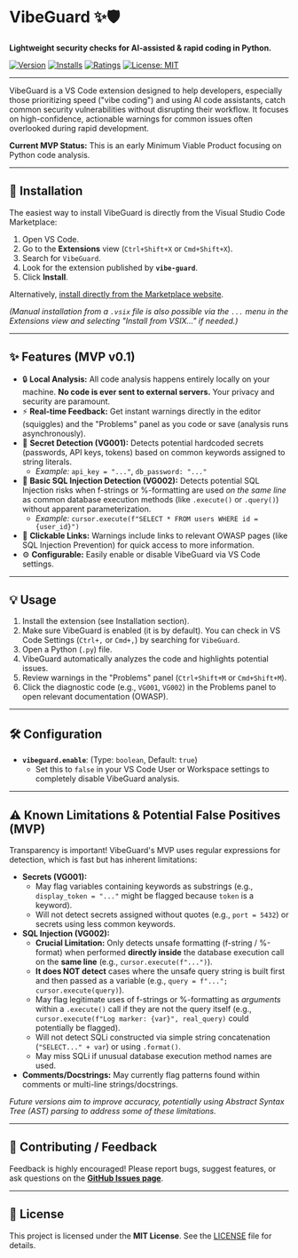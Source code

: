 # VibeGuard ✨🛡️

**Lightweight security checks for AI-assisted & rapid coding in Python.**

[![Version](https://img.shields.io/visual-studio-marketplace/v/vibe-guard.vibeguard?style=flat-square&label=Marketplace)](https://marketplace.visualstudio.com/items?itemName=vibe-guard.vibeguard)
[![Installs](https://img.shields.io/visual-studio-marketplace/i/vibe-guard.vibeguard?style=flat-square&label=Installs)](https://marketplace.visualstudio.com/items?itemName=vibe-guard.vibeguard)
[![Ratings](https://img.shields.io/visual-studio-marketplace/r/vibe-guard.vibeguard?style=flat-square&label=Rating)](https://marketplace.visualstudio.com/items?itemName=vibe-guard.vibeguard)
[![License: MIT](https://img.shields.io/badge/License-MIT-yellow.svg?style=flat-square)](https://opensource.org/licenses/MIT)

---

VibeGuard is a VS Code extension designed to help developers, especially those prioritizing speed ("vibe coding") and using AI code assistants, catch common security vulnerabilities without disrupting their workflow. It focuses on high-confidence, actionable warnings for common issues often overlooked during rapid development.

**Current MVP Status:** This is an early Minimum Viable Product focusing on Python code analysis.

---

## 🚀 Installation

The easiest way to install VibeGuard is directly from the Visual Studio Code Marketplace:

1.  Open VS Code.
2.  Go to the **Extensions** view (`Ctrl+Shift+X` or `Cmd+Shift+X`).
3.  Search for `VibeGuard`.
4.  Look for the extension published by **`vibe-guard`**.
5.  Click **Install**.

Alternatively, [install directly from the Marketplace website](https://marketplace.visualstudio.com/items?itemName=vibe-guard.vibeguard).

_(Manual installation from a `.vsix` file is also possible via the `...` menu in the Extensions view and selecting "Install from VSIX..." if needed.)_

---

## ✨ Features (MVP v0.1)

- 🔒 **Local Analysis:** All code analysis happens entirely locally on your machine. **No code is ever sent to external servers.** Your privacy and security are paramount.
- ⚡️ **Real-time Feedback:** Get instant warnings directly in the editor (squiggles) and the "Problems" panel as you code or save (analysis runs asynchronously).
- 🔑 **Secret Detection (VG001):** Detects potential hardcoded secrets (passwords, API keys, tokens) based on common keywords assigned to string literals.
  - _Example:_ `api_key = "..."`, `db_password: "..."`
- 💉 **Basic SQL Injection Detection (VG002):** Detects potential SQL Injection risks when f-strings or %-formatting are used _on the same line_ as common database execution methods (like `.execute()` or `.query()`) without apparent parameterization.
  - _Example:_ `cursor.execute(f"SELECT * FROM users WHERE id = {user_id}")`
- 🔗 **Clickable Links:** Warnings include links to relevant OWASP pages (like SQL Injection Prevention) for quick access to more information.
- ⚙️ **Configurable:** Easily enable or disable VibeGuard via VS Code settings.

---

## 💡 Usage

1.  Install the extension (see Installation section).
2.  Make sure VibeGuard is enabled (it is by default). You can check in VS Code Settings (`Ctrl+,` or `Cmd+,`) by searching for `VibeGuard`.
3.  Open a Python (`.py`) file.
4.  VibeGuard automatically analyzes the code and highlights potential issues.
5.  Review warnings in the "Problems" panel (`Ctrl+Shift+M` or `Cmd+Shift+M`).
6.  Click the diagnostic code (e.g., `VG001`, `VG002`) in the Problems panel to open relevant documentation (OWASP).

---

## 🛠️ Configuration

- **`vibeguard.enable`**: (Type: `boolean`, Default: `true`)
  - Set this to `false` in your VS Code User or Workspace settings to completely disable VibeGuard analysis.

---

## ⚠️ Known Limitations & Potential False Positives (MVP)

Transparency is important! VibeGuard's MVP uses regular expressions for detection, which is fast but has inherent limitations:

- **Secrets (VG001):**
  - May flag variables containing keywords as substrings (e.g., `display_token = "..."` might be flagged because `token` is a keyword).
  - Will not detect secrets assigned without quotes (e.g., `port = 5432`) or secrets using less common keywords.
- **SQL Injection (VG002):**
  - **Crucial Limitation:** Only detects unsafe formatting (f-string / %-format) when performed **directly inside** the database execution call on the **same line** (e.g., `cursor.execute(f"...")`).
  - **It does NOT detect** cases where the unsafe query string is built first and then passed as a variable (e.g., `query = f"..."; cursor.execute(query)`).
  - May flag legitimate uses of f-strings or %-formatting as _arguments_ within a `.execute()` call if they are not the query itself (e.g., `cursor.execute(f"Log marker: {var}", real_query)` could potentially be flagged).
  - Will not detect SQLi constructed via simple string concatenation (`"SELECT..." + var`) or using `.format()`.
  - May miss SQLi if unusual database execution method names are used.
- **Comments/Docstrings:** May currently flag patterns found within comments or multi-line strings/docstrings.

_Future versions aim to improve accuracy, potentially using Abstract Syntax Tree (AST) parsing to address some of these limitations._

---

## 🤝 Contributing / Feedback

Feedback is highly encouraged! Please report bugs, suggest features, or ask questions on the [**GitHub Issues page**](https://github.com/rohith0087/vibeguard/issues).

---

## 📄 License

This project is licensed under the **MIT License**. See the [LICENSE](LICENSE) file for details.
